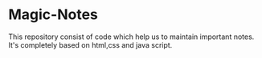 # Magic-Notes
This repository consist of code which help us to maintain important notes.
It's completely based on html,css and java script.
